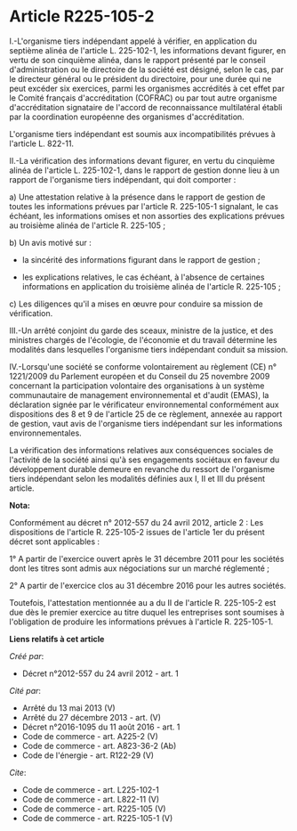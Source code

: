 # Article R225-105-2

I.-L'organisme tiers indépendant appelé à vérifier, en application du septième alinéa de l'article L. 225-102-1, les
informations devant figurer, en vertu de son cinquième alinéa, dans le rapport présenté par le conseil d'administration ou le
directoire de la société est désigné, selon le cas, par le directeur général ou le président du directoire, pour une durée
qui ne peut excéder six exercices, parmi les organismes accrédités à cet effet par le Comité français d'accréditation
(COFRAC) ou par tout autre organisme d'accréditation signataire de l'accord de reconnaissance multilatéral établi par la
coordination européenne des organismes d'accréditation. 

L'organisme tiers indépendant est soumis aux incompatibilités prévues à l'article L. 822-11. 

II.-La vérification des informations devant figurer, en vertu du cinquième alinéa de l'article L. 225-102-1, dans le rapport
de gestion donne lieu à un rapport de l'organisme tiers indépendant, qui doit comporter : 

a) Une attestation relative à la présence dans le rapport de gestion de toutes les informations prévues par l'article R.
225-105-1 signalant, le cas échéant, les informations omises et non assorties des explications prévues au troisième alinéa de
l'article R. 225-105 ; 

b) Un avis motivé sur :

- la sincérité des informations figurant dans le rapport de gestion ;

- les explications relatives, le cas échéant, à l'absence de certaines informations en application du troisième alinéa de
l'article R. 225-105 ; 

c) Les diligences qu'il a mises en œuvre pour conduire sa mission de vérification. 

III.-Un arrêté conjoint du garde des sceaux, ministre de la justice, et des ministres chargés de l'écologie, de l'économie et
du travail détermine les modalités dans lesquelles l'organisme tiers indépendant conduit sa mission. 

IV.-Lorsqu'une société se conforme volontairement au règlement (CE) n° 1221/2009 du Parlement européen et du Conseil du 25
novembre 2009 concernant la participation volontaire des organisations à un système communautaire de management
environnemental et d'audit (EMAS), la déclaration signée par le vérificateur environnemental conformément aux dispositions
des 8 et 9 de l'article 25 de ce règlement, annexée au rapport de gestion, vaut avis de l'organisme tiers indépendant sur les
informations environnementales. 

La vérification des informations relatives aux conséquences sociales de l'activité de la société ainsi qu'à ses engagements
sociétaux en faveur du développement durable demeure en revanche du ressort de l'organisme tiers indépendant selon les
modalités définies aux I, II et III du présent article.

**Nota:**

Conformément au décret n° 2012-557 du 24 avril 2012, article 2 : Les dispositions de l'article R. 225-105-2 issues de
l'article 1er du présent décret sont applicables :

1° A partir de l'exercice ouvert après le 31 décembre 2011 pour les sociétés dont les titres sont admis aux négociations sur
un marché réglementé ;

2° A partir de l'exercice clos au 31 décembre 2016 pour les autres sociétés.

Toutefois, l'attestation mentionnée au a du II de l'article R. 225-105-2 est due dès le premier exercice au titre duquel les
entreprises sont soumises à l'obligation de produire les informations prévues à l'article R. 225-105-1.

**Liens relatifs à cet article**

_Créé par_:

  - Décret n°2012-557 du 24 avril 2012 - art. 1

_Cité par_:

  - Arrêté du 13 mai 2013 (V)
  - Arrêté du 27 décembre 2013 - art. (V)
  - Décret n°2016-1095 du 11 août 2016 - art. 1
  - Code de commerce - art. A225-2 (V)
  - Code de commerce - art. A823-36-2 (Ab)
  - Code de l'énergie - art. R122-29 (V)

_Cite_:

  - Code de commerce - art. L225-102-1
  - Code de commerce - art. L822-11 (V)
  - Code de commerce - art. R225-105 (V)
  - Code de commerce - art. R225-105-1 (V)
